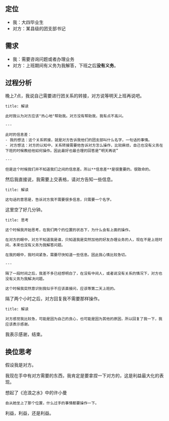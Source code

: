 ## 定位

- 我：大四毕业生
- 对方：某县级的团支部书记

## 需求

- 我：需要咨询问题或者办理业务
- 对方：上班期间有义务为我解答，下班之后**没有义务**。

## 过程分析

晚上7点，我说自己需要进行团关系的转接，对方说等明天上班再说吧。

```ad-info
title: 解读

此时我认为对方应该"热心地"帮助我。对方没有帮助我，我有点不高兴。

---

此时的信息差：
- 我的想法：这个关系转接，就是对方告诉我他们的团支部叫什么名字，一句话的事情。
- 对方想法：对方的认知中，关系转接需要他告诉对方怎么操作，比较麻烦，自己也没有义务在下班的时候教给他如何操作。因此最好也最合理的回答是“明天再说”

---

但是这个时候我们并不知道我们之间的信息差。所以**信息差**是很重要的。很致命的。

```

然后我直接说，我需要上交表格，请对方告知一些信息。

```ad-info
title: 解读

这句话的意思是，告诉对方我不需要很多信息，只需要一个名字。
```

这里空了好几分钟。

```ad-info
title: 思考

这个时候我开始思考，在我们两个的位置的状态下，为什么会有上面的操作。

在对方的眼中，对方不知道我是谁，只知道我是突然加他的好友办理业务的人，现在不是上班时间，本来也没有义务为我解答问题。

在我的眼中，我时间紧急，需要尽快知道一些信息。因此我心情比较急切。

---

隔了一段时间之后，我差不多已经想明白了，在没有中间人，或者说没有关系的情况下，对方也没有义务为我解决问题。

这个时候我突然意识到我似乎不应该直接问，应该等第二天上班的。
```

隔了两个小时之后，对方回复我不需要那样操作。

```ad-info
title: 解读

对方感觉我比较急，可能是因为自己的良心，也可能是因为其他的原因，所以回复了我一下，我应该表示感谢。
```

我表示感谢，结束。

## 换位思考

假设我是对方。

我现在手中有对方需要的东西，我肯定是要拿捏一下对方的，这是利益最大化的表现。

想起了《沧浪之水》中的许小曼

```ad-quote
自从她坐上了那个位置，什么过手的事情都要操作一下。
```

利益，利益，还是利益。